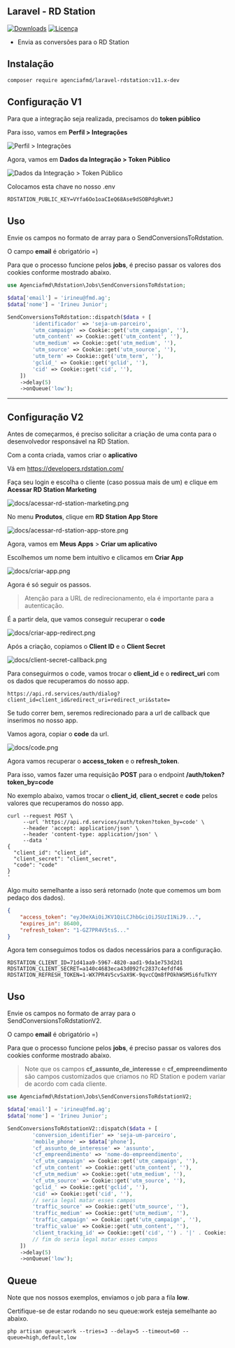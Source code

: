 ## Laravel - RD Station

[![Downloads](https://img.shields.io/packagist/dt/agenciafmd/laravel-rdstation.svg?style=flat-square)](https://packagist.org/packages/agenciafmd/laravel-rdstation)
[![Licença](https://img.shields.io/badge/license-MIT-brightgreen.svg?style=flat-square)](LICENSE.md)

- Envia as conversões para o RD Station

## Instalação

```bash
composer require agenciafmd/laravel-rdstation:v11.x-dev
```

## Configuração V1

Para que a integração seja realizada, precisamos do **token público**

Para isso, vamos em **Perfil > Integrações**

![Perfil > Integrações](https://github.com/agenciafmd/laravel-rdstation/raw/v11/docs/screenshot01.jpg "Perfil > Integrações")

Agora, vamos em **Dados da Integração > Token Público**

![Dados da Integração > Token Público](https://github.com/agenciafmd/laravel-rdstation/raw/v11/docs/screenshot02.jpg "Dados da Integração > Token Público")

Colocamos esta chave no nosso .env

```dotenv
RDSTATION_PUBLIC_KEY=VYfa6Oo1oaCIeQ68Ase9dSOBPdgRvWtJ
```

## Uso

Envie os campos no formato de array para o SendConversionsToRdstation.

O campo **email** é obrigatório =)

Para que o processo funcione pelos **jobs**, é preciso passar os valores dos cookies conforme mostrado abaixo.

```php
use Agenciafmd\Rdstation\Jobs\SendConversionsToRdstation;

$data['email'] = 'irineu@fmd.ag';
$data['nome'] = 'Irineu Junior';

SendConversionsToRdstation::dispatch($data + [
        'identificador' => 'seja-um-parceiro',
        'utm_campaign' => Cookie::get('utm_campaign', ''),
        'utm_content' => Cookie::get('utm_content', ''),
        'utm_medium' => Cookie::get('utm_medium', ''),
        'utm_source' => Cookie::get('utm_source', ''),
        'utm_term' => Cookie::get('utm_term', ''),
        'gclid_' => Cookie::get('gclid', ''),
        'cid' => Cookie::get('cid', ''),
    ])
    ->delay(5)
    ->onQueue('low');
```

----

## Configuração V2

Antes de começarmos, é preciso solicitar a criação de uma conta para o desenvolvedor responsável na RD Station.

Com a conta criada, vamos criar o **aplicativo**

Vá em https://developers.rdstation.com/

Faça seu login e escolha o cliente (caso possua mais de um) e clique em **Acessar RD Station Marketing**

![docs/acessar-rd-station-marketing.png](docs/acessar-rd-station-marketing.png)

No menu **Produtos**, clique em **RD Station App Store**

![docs/acessar-rd-station-app-store.png](docs/acessar-rd-station-app-store.png)

Agora, vamos em **Meus Apps** > **Criar um aplicativo**

Escolhemos um nome bem intuitivo e clicamos em **Criar App**

![docs/criar-app.png](docs/criar-app.png)

Agora é só seguir os passos.

> Atenção para a URL de redirecionamento, ela é importante para a autenticação.

É a partir dela, que vamos conseguir recuperar o **code**

![docs/criar-app-redirect.png](docs/criar-app-redirect.png)

Após a criação, copiamos o **Client ID** e o **Client Secret**

![docs/client-secret-callback.png](docs/client-secret-callback.png)

Para conseguirmos o code, vamos trocar o **client_id** e o **redirect_uri** com os dados que recuperamos do nosso app.

```
https://api.rd.services/auth/dialog?client_id=client_id&redirect_uri=redirect_uri&state=
```

Se tudo correr bem, seremos redirecionado para a url de callback que inserimos no nosso app.

Vamos agora, copiar o **code** da url.

![docs/code.png](docs/code.png)

Agora vamos recuperar o **access_token** e o **refresh_token**.

Para isso, vamos fazer uma requisição **POST** para o endpoint **/auth/token?token_by=code**

No exemplo abaixo, vamos trocar o **client_id**, **client_secret** e **code** pelos valores que recuperamos do nosso app.

```shell
curl --request POST \
     --url 'https://api.rd.services/auth/token?token_by=code' \
     --header 'accept: application/json' \
     --header 'content-type: application/json' \
     --data '
{
  "client_id": "client_id",
  "client_secret": "client_secret",
  "code": "code"
}
'
```

Algo muito semelhante a isso será retornado (note que comemos um bom pedaço dos dados).

```json
{
    "access_token": "eyJ0eXAiOiJKV1QiLCJhbGciOiJSUzI1NiJ9...",
    "expires_in": 86400,
    "refresh_token": "1-GZ7PR4V5tsS..."
}
```

Agora tem conseguimos todos os dados necessários para a configuração.

```dotenv
RDSTATION_CLIENT_ID=71d41aa9-5967-4820-aad1-9da1e753d2d1
RDSTATION_CLIENT_SECRET=a140c4683eca43d092fc2837c4efdf46
RDSTATION_REFRESH_TOKEN=1-WX7PR4V5cvSaX9K-9qvcCQm8fPOkhWSM5i6fuTkYY
```

## Uso

Envie os campos no formato de array para o SendConversionsToRdstationV2.

O campo **email** é obrigatório =)

Para que o processo funcione pelos **jobs**, é preciso passar os valores dos cookies conforme mostrado abaixo.

> Note que os campos **cf_assunto_de_interesse** e **cf_empreendimento** são campos customizados que criamos no RD Station e podem variar de acordo com cada cliente.

```php
use Agenciafmd\Rdstation\Jobs\SendConversionsToRdstationV2;

$data['email'] = 'irineu@fmd.ag';
$data['nome'] = 'Irineu Junior';

SendConversionsToRdstationV2::dispatch($data + [
        'conversion_identifier' => 'seja-um-parceiro',
        'mobile_phone' => $data['phone'],
        'cf_assunto_de_interesse' => 'assunto',
        'cf_empreendimento' => 'nome-do-empreendimento',
        'cf_utm_campaign' => Cookie::get('utm_campaign', ''),
        'cf_utm_content' => Cookie::get('utm_content', ''),
        'cf_utm_medium' => Cookie::get('utm_medium', ''),
        'cf_utm_source' => Cookie::get('utm_source', ''),
        'gclid_' => Cookie::get('gclid', ''),
        'cid' => Cookie::get('cid', ''),
        // seria legal matar esses campos
        'traffic_source' => Cookie::get('utm_source', ''),
        'traffic_medium' => Cookie::get('utm_medium', ''),
        'traffic_campaign' => Cookie::get('utm_campaign', ''),
        'traffic_value' => Cookie::get('utm_content', ''),
        'client_tracking_id' => Cookie::get('cid', '') . '|' . Cookie::get('gclid', ''),
        // fim do seria legal matar esses campos
    ])
    ->delay(5)
    ->onQueue('low');
```


## Queue

Note que nos nossos exemplos, enviamos o job para a fila **low**.

Certifique-se de estar rodando no seu queue:work esteja semelhante ao abaixo.

```shell
php artisan queue:work --tries=3 --delay=5 --timeout=60 --queue=high,default,low
```
